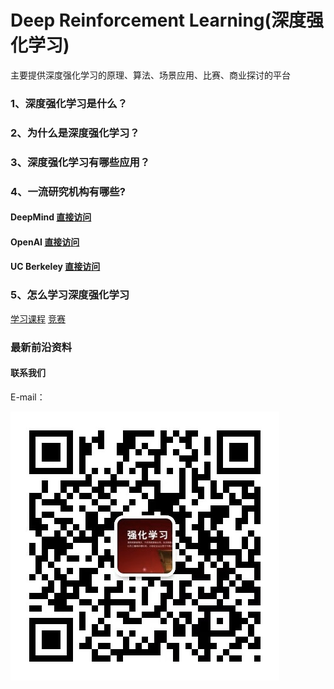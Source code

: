# Deep Reinforcement Learning(深度强化学习)

主要提供深度强化学习的原理、算法、场景应用、比赛、商业探讨的平台

### 1、深度强化学习是什么？

### 2、为什么是深度强化学习？


### 3、深度强化学习有哪些应用？


### 4、一流研究机构有哪些?
#### DeepMind [直接访问](https://deepmind.com/)

#### OpenAI [直接访问](https://openai.com/)
#### UC Berkeley [直接访问]()

### 5、怎么学习深度强化学习
[学习课程]()
[竞赛]()

### 最新前沿资料



#### 联系我们
E-mail：

![](assets/markdown-img-paste-20190222165438977.png)
